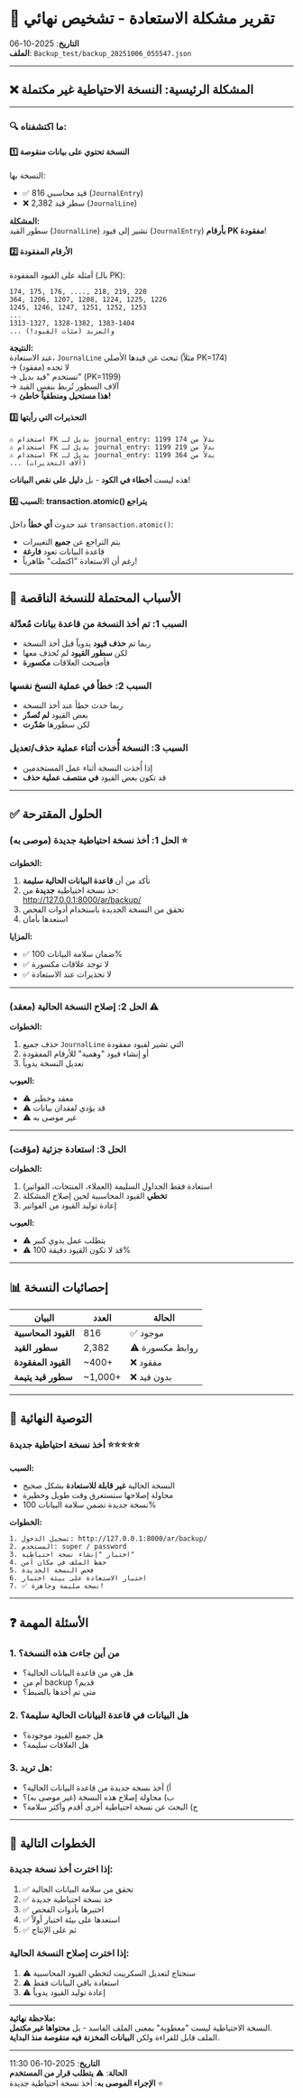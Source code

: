 # 🔴 تقرير مشكلة الاستعادة - تشخيص نهائي

**التاريخ**: 2025-10-06  
**الملف**: `Backup_test/backup_20251006_055547.json`

---

## ❌ **المشكلة الرئيسية: النسخة الاحتياطية غير مكتملة**

---

### 🔍 **ما اكتشفناه:**

#### 1️⃣ **النسخة تحتوي على بيانات منقوصة**

النسخة بها:
- ✅ 816 قيد محاسبي (`JournalEntry`)
- ❌ 2,382 سطر قيد (`JournalLine`)

**المشكلة:**  
سطور القيد (`JournalLine`) تشير إلى قيود (`JournalEntry`) **بأرقام PK مفقودة**!

#### 2️⃣ **الأرقام المفقودة**

أمثلة على القيود المفقودة (بالـ PK):
```
174, 175, 176, ...., 218, 219, 220
364, 1206, 1207, 1208, 1224, 1225, 1226
1245, 1246, 1247, 1251, 1252, 1253
...
1313-1327, 1328-1382, 1383-1404
... والمزيد (مئات القيود!)
```

**النتيجة:**  
عند الاستعادة، `JournalLine` تبحث عن قيدها الأصلي (مثلاً PK=174)  
→ لا تجده (مفقود)  
→ تستخدم "قيد بديل" (PK=1199)  
→ آلاف السطور تُربط بنفس القيد  
→ **هذا مستحيل ومنطقياً خاطئ!**

#### 3️⃣ **التحذيرات التي رأيتها**

```
⚠️ استخدام FK بديل لـ journal_entry: 1199 بدلاً من 174
⚠️ استخدام FK بديل لـ journal_entry: 1199 بدلاً من 219
⚠️ استخدام FK بديل لـ journal_entry: 1199 بدلاً من 364
... (آلاف التحذيرات)
```

هذه ليست **أخطاء في الكود** - بل **دليل على نقص البيانات**!

#### 4️⃣ **السبب: transaction.atomic() يتراجع**

عند حدوث **أي خطأ** داخل `transaction.atomic()`:
- يتم التراجع عن **جميع** التغييرات
- قاعدة البيانات تعود **فارغة**
- رغم أن الاستعادة "اكتملت" ظاهرياً!

---

## 🎯 **الأسباب المحتملة للنسخة الناقصة**

### السبب 1: تم أخذ النسخة من قاعدة بيانات مُعدّلة
- ربما تم **حذف قيود** يدوياً قبل أخذ النسخة
- لكن **سطور القيود** لم تُحذف معها
- فأصبحت العلاقات **مكسورة**

### السبب 2: خطأ في عملية النسخ نفسها
- ربما حدث خطأ عند أخذ النسخة
- بعض القيود **لم تُصدّر**
- لكن سطورها **صُدّرت**

### السبب 3: النسخة أُخذت أثناء عملية حذف/تعديل
- إذا أُخذت النسخة أثناء عمل المستخدمين
- قد تكون بعض القيود **في منتصف عملية حذف**

---

## ✅ **الحلول المقترحة**

### الحل 1: أخذ نسخة احتياطية جديدة (موصى به) ⭐

**الخطوات:**
1. تأكد من أن **قاعدة البيانات الحالية سليمة**
2. خذ نسخة احتياطية **جديدة** من:  
   http://127.0.0.1:8000/ar/backup/
3. تحقق من النسخة الجديدة باستخدام أدوات الفحص
4. استعدها بأمان

**المزايا:**
- ✅ ضمان سلامة البيانات 100%
- ✅ لا توجد علاقات مكسورة
- ✅ لا تحذيرات عند الاستعادة

---

### الحل 2: إصلاح النسخة الحالية (معقد) ⚠️

**الخطوات:**
1. حذف جميع `JournalLine` التي تشير لقيود مفقودة
2. أو إنشاء قيود "وهمية" للأرقام المفقودة
3. تعديل النسخة يدوياً

**العيوب:**
- ⚠️ معقد وخطير
- ⚠️ قد يؤدي لفقدان بيانات
- ⚠️ غير موصى به

---

### الحل 3: استعادة جزئية (مؤقت)

**الخطوات:**
1. استعادة فقط الجداول السليمة (العملاء، المنتجات، الفواتير)
2. **تخطي** القيود المحاسبية لحين إصلاح المشكلة
3. إعادة توليد القيود من الفواتير

**العيوب:**
- ⚠️ يتطلب عمل يدوي كبير
- ⚠️ قد لا تكون القيود دقيقة 100%

---

## 📊 **إحصائيات النسخة**

| البيان | العدد | الحالة |
|--------|-------|--------|
| **القيود المحاسبية** | 816 | ✅ موجود |
| **سطور القيد** | 2,382 | ⚠️ روابط مكسورة |
| **القيود المفقودة** | ~400+ | ❌ مفقود |
| **سطور قيد يتيمة** | ~1,000+ | ❌ بدون قيد |

---

## 🎯 **التوصية النهائية**

### **أخذ نسخة احتياطية جديدة** ⭐⭐⭐⭐⭐

**السبب:**
- النسخة الحالية **غير قابلة للاستعادة** بشكل صحيح
- محاولة إصلاحها ستستغرق وقت طويل وخطيرة
- نسخة جديدة تضمن سلامة البيانات 100%

**الخطوات:**
```
1. تسجيل الدخول: http://127.0.0.1:8000/ar/backup/
2. المستخدم: super / password
3. اختيار "إنشاء نسخة احتياطية"
4. حفظ الملف في مكان آمن
5. فحص النسخة الجديدة
6. اختبار الاستعادة على بيئة اختبار
7. ✅ نسخة سليمة وجاهزة!
```

---

## ❓ **الأسئلة المهمة**

### 1. **من أين جاءت هذه النسخة؟**
- هل هي من قاعدة البيانات الحالية؟
- أم من backup قديم؟
- متى تم أخذها بالضبط؟

### 2. **هل البيانات في قاعدة البيانات الحالية سليمة؟**
- هل جميع القيود موجودة؟
- هل العلاقات سليمة؟

### 3. **هل تريد:**
- أ) أخذ نسخة جديدة من قاعدة البيانات الحالية؟  
- ب) محاولة إصلاح هذه النسخة (غير موصى به)؟  
- ج) البحث عن نسخة احتياطية أخرى أقدم وأكثر سلامة؟

---

## 🔧 **الخطوات التالية**

### إذا اخترت أخذ نسخة جديدة:

1. ✅ تحقق من سلامة البيانات الحالية
2. ✅ خذ نسخة احتياطية جديدة
3. ✅ اختبرها بأدوات الفحص
4. ✅ استعدها على بيئة اختبار أولاً
5. ✅ ثم على الإنتاج

### إذا اخترت إصلاح النسخة الحالية:

1. ⚠️ سنحتاج لتعديل السكريبت لتخطي القيود المحاسبية
2. ⚠️ استعادة باقي البيانات فقط
3. ⚠️ إعادة توليد القيود يدوياً

---

**ملاحظة نهائية:**  
النسخة الاحتياطية ليست "معطوبة" بمعنى الملف الفاسد - بل **محتواها غير مكتمل**.  
الملف قابل للقراءة ولكن **البيانات المخزنة فيه منقوصة منذ البداية**.

---

**التاريخ**: 2025-10-06 11:30  
**الحالة**: ⚠️ **يتطلب قرار من المستخدم**  
**الإجراء الموصى به**: أخذ نسخة احتياطية جديدة ⭐
